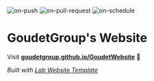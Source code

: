 
  ![on-push](../../actions/workflows/on-push.yaml/badge.svg)
  ![on-pull-request](../../actions/workflows/on-pull-request.yaml/badge.svg)
  ![on-schedule](../../actions/workflows/on-schedule.yaml/badge.svg)

  # GoudetGroup's Website

  Visit **[goudetgroup.github.io/GoudetWebsite](https://goudetgroup.github.io/GoudetWebsite)** 🚀

  _Built with [Lab Website Template](https://greene-lab.gitbook.io/lab-website-template-docs)_
